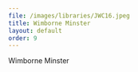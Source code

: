 ```yaml
---
file: /images/libraries/JWC16.jpeg
title: Wimborne Minster
layout: default
order: 9
---
```

Wimborne Minster
